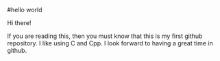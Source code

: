 #hello world

Hi there!

If you are reading this, then you must know that this is my first github repository.
I like using C and Cpp. I look forward to having a great time in github.

